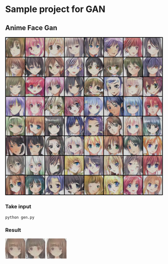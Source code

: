 # Sample project for GAN
## Anime Face Gan
![img1](https://github.com/conggalam12/Start_Gan/blob/main/Anime_Face_Gan/result/generated-images-0100.png)

### Take input
```
python gen.py
```
### Result
![img2](https://github.com/conggalam12/Start_Gan/blob/main/Anime_Face_Gan/result/demo.jpg)![img3](https://github.com/conggalam12/Start_Gan/blob/main/Anime_Face_Gan/result/demo2.jpg) ![img4](https://github.com/conggalam12/Start_Gan/blob/main/Anime_Face_Gan/result/demo.jpg)

